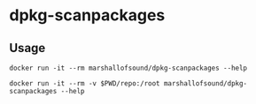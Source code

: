 # dpkg-scanpackages

## Usage

```
docker run -it --rm marshallofsound/dpkg-scanpackages --help
```

```
docker run -it --rm -v $PWD/repo:/root marshallofsound/dpkg-scanpackages --help
```
